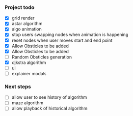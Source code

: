 ### Project todo

- [x] grid render
- [x] astar algorithm
- [x] algo animation 
- [x] stop users swapping nodes when animation is happening
- [x] reset nodes when user moves start and end point
- [x] Allow Obsticles to be added
- [x] Allow Obsticles to be added
- [ ] Random Obsticles generation
- [x] djkstra algorithm 
- [ ] ui
- [ ] explainer modals

### Next steps
- [ ] allow user to see history of algorithm
- [ ] maze algorithm
- [ ] allow playback of historical algorithm